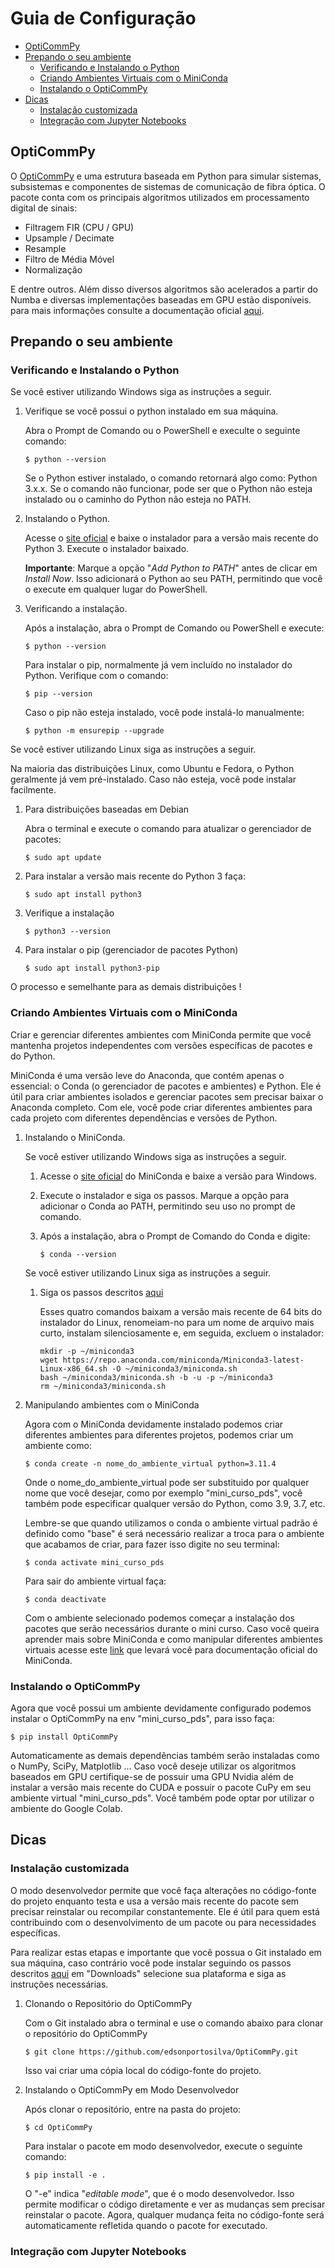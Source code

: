 # Guia de Configuração

- [OptiCommPy](#opticommpy)
- [Prepando o seu ambiente](#prepando-o-seu-ambiente)
	- [Verificando e Instalando o Python](#verificando-e-instalando-o-python)
	- [Criando Ambientes Virtuais com o MiniConda](#criando-ambientes-virtuais-com-o-miniconda)
	- [Instalando o OptiCommPy](#instalando-o-opticommpy)
- [Dicas](#dicas)
    - [Instalação customizada](#instalação-customizada)
    - [Integração com Jupyter Notebooks](#integração-com-jupyter-notebooks)

## OptiCommPy

 O [OptiCommPy](https://github.com/edsonportosilva/OptiCommPy) e uma estrutura baseada em Python para simular sistemas, subsistemas e componentes de sistemas de comunicação de fibra óptica. O pacote conta com os principais algoritmos utilizados em processamento digital de sinais:

- Filtragem FIR (CPU / GPU)
- Upsample / Decimate
- Resample
- Filtro de Média Móvel
- Normalização

E dentre outros. Além disso diversos algoritmos são acelerados a partir do Numba e diversas implementações baseadas em GPU estão disponíveis. para mais informações consulte a documentação oficial [aqui](https://opticommpy.readthedocs.io/en/latest/index.html).

## Prepando o seu ambiente

### Verificando e Instalando o Python

Se você estiver utilizando Windows siga as instruções a seguir.

1. Verifique se você possui o python instalado em sua máquina.

    Abra o Prompt de Comando ou o PowerShell e execulte o seguinte comando:

    ```
    $ python --version
    ```

    Se o Python estiver instalado, o comando retornará algo como: Python 3.x.x. Se o comando não funcionar, pode ser que o Python não esteja instalado ou o caminho do Python não esteja no PATH.

2. Instalando o Python.

    Acesse o [site oficial](https://www.python.org/downloads/) e baixe o instalador para a versão mais recente do Python 3. Execute o instalador baixado. 

    **Importante**: Marque a opção "*Add Python to PATH*" antes de clicar em *Install Now*. Isso adicionará o Python ao seu PATH, permitindo que você o execute em qualquer lugar do PowerShell.

3. Verificando a instalação.
    
    Após a instalação, abra o Prompt de Comando ou PowerShell e execute:

    ```
    $ python --version
    ```
    
    Para instalar o pip, normalmente já vem incluído no instalador do Python. Verifique com o comando:

    ```
    $ pip --version
    ```
    
    Caso o pip não esteja instalado, você pode instalá-lo manualmente:
    
    ```
    $ python -m ensurepip --upgrade
    ```

Se você estiver utilizando Linux siga as instruções a seguir.

Na maioria das distribuições Linux, como Ubuntu e Fedora, o Python geralmente já vem pré-instalado. Caso não esteja, você pode instalar facilmente.

1. Para distribuições baseadas em Debian

    Abra o terminal e execute o comando para atualizar o gerenciador de pacotes:

    ```
    $ sudo apt update
    ```

2. Para instalar a versão mais recente do Python 3 faça:

    ```
    $ sudo apt install python3
    ```

3. Verifique a instalação

    ```
    $ python3 --version
    ```

4. Para instalar o pip (gerenciador de pacotes Python)

    ```
    $ sudo apt install python3-pip
    ```

O processo e semelhante para as demais distribuições !

### Criando Ambientes Virtuais com o MiniConda

Criar e gerenciar diferentes ambientes com MiniConda permite que você mantenha projetos independentes com versões específicas de pacotes e do Python.

MiniConda é uma versão leve do Anaconda, que contém apenas o essencial: o Conda (o gerenciador de pacotes e ambientes) e Python. Ele é útil para criar ambientes isolados e gerenciar pacotes sem precisar baixar o Anaconda completo. Com ele, você pode criar diferentes ambientes para cada projeto com diferentes dependências e versões de Python.

1. Instalando o MiniConda.

    Se você estiver utilizando Windows siga as instruções a seguir.
    
    1. Acesse o [site oficial](https://docs.anaconda.com/miniconda/) do MiniConda e baixe a versão para Windows.
    
    2. Execute o instalador e siga os passos. Marque a opção para adicionar o Conda ao PATH, permitindo seu uso no prompt de comando.
    
    3. Após a instalação, abra o Prompt de Comando do Conda e digite: 
        
        ```
        $ conda --version
        ```
    
    Se você estiver utilizando Linux siga as instruções a seguir.

    1. Siga os passos descritos [aqui](https://docs.anaconda.com/miniconda/#miniconda-latest-installer-links)
        
        Esses quatro comandos baixam a versão mais recente de 64 bits do instalador do Linux, renomeiam-no para um nome de arquivo mais curto, instalam silenciosamente e, em seguida, excluem o instalador:

        ```
        mkdir -p ~/miniconda3
        wget https://repo.anaconda.com/miniconda/Miniconda3-latest-Linux-x86_64.sh -O ~/miniconda3/miniconda.sh
        bash ~/miniconda3/miniconda.sh -b -u -p ~/miniconda3
        rm ~/miniconda3/miniconda.sh
        ```

2. Manipulando ambientes com o MiniConda

    Agora com o MiniConda devidamente instalado podemos criar diferentes ambientes para diferentes projetos, podemos criar um ambiente como:

    ```
    $ conda create -n nome_do_ambiente_virtual python=3.11.4
    ```

    Onde o nome_do_ambiente_virtual pode ser substituido por qualquer nome que você desejar, como por exemplo "mini_curso_pds", você também pode especificar qualquer versão do Python, como 3.9, 3.7, etc.

    Lembre-se que quando utilizamos o conda o ambiente virtual padrão é definido como "base" é será necessário realizar a troca para o ambiente que acabamos de criar, para fazer isso digite no seu terminal:

    ```
    $ conda activate mini_curso_pds
    ```
    
    Para sair do ambiente virtual faça:

    ```
    $ conda deactivate
    ```

    Com o ambiente selecionado podemos começar a instalação dos pacotes que serão necessários durante o mini curso. Caso você queira aprender mais sobre MiniConda e como manipular diferentes ambientes virtuais acesse este [link](https://docs.conda.io/projects/conda/en/latest/user-guide/tasks/manage-environments.html) que levará você para documentação oficial do MiniConda.

### Instalando o OptiCommPy

Agora que você possui um ambiente devidamente configurado podemos instalar o OptiCommPy na env "mini_curso_pds", para isso faça:

```
$ pip install OptiCommPy
```

Automaticamente as demais dependências também serão instaladas como o NumPy, SciPy, Matplotlib ... Caso você deseje utilizar os algoritmos baseados em GPU certifique-se de possuir uma GPU Nvidia além de instalar a versão mais recente do CUDA e possuir o pacote CuPy em seu ambiente virtual "mini_curso_pds". Você também pode optar por utilizar o ambiente do Google Colab.

## Dicas

### Instalação customizada

O modo desenvolvedor permite que você faça alterações no código-fonte do projeto enquanto testa e usa a versão mais recente do pacote sem precisar reinstalar ou recompilar constantemente. Ele é útil para quem está contribuindo com o desenvolvimento de um pacote ou para necessidades específicas.

Para realizar estas etapas e importante que você possua o Git instalado em sua máquina, caso contrário você pode instalar seguindo os passos descritos [aqui](https://git-scm.com/downloads) em "Downloads" selecione sua plataforma e siga as instruções necessárias.

1. Clonando o Repositório do OptiCommPy

    Com o Git instalado abra o terminal e use o comando abaixo para clonar o  repositório do OptiCommPy
    
    ```
    $ git clone https://github.com/edsonportosilva/OptiCommPy.git
    ```
    
    Isso vai criar uma cópia local do código-fonte do projeto.

2. Instalando o OptiCommPy em Modo Desenvolvedor
    
    Após clonar o repositório, entre na pasta do projeto:

    ```
    $ cd OptiCommPy
    ```
    
    Para instalar o pacote em modo desenvolvedor, execute o seguinte comando:

    ```
    $ pip install -e .
    ```
    
    O "-e" indica "*editable mode*", que é o modo desenvolvedor. Isso permite modificar o código diretamente e ver as mudanças sem precisar reinstalar o pacote. Agora, qualquer mudança feita no código-fonte será automaticamente refletida quando o pacote for executado.

### Integração com Jupyter Notebooks